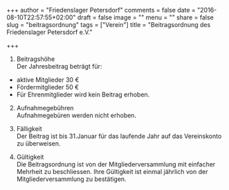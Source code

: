 +++
author = "Friedenslager Petersdorf"
comments = false
date = "2016-08-10T22:57:55+02:00"
draft = false
image = ""
menu = ""
share = false
slug = "beitragsordnung"
tags = ["Verein"]
title = "Beitragsordnung des Friedenslager Petersdorf e.V."

+++

1. Beitragshöhe<br>
Der Jahresbeitrag beträgt für:

  * aktive Mitglieder 30 €
  * Fördermitglieder 50 €
  * Für Ehrenmitglieder wird kein Beitrag erhoben.

2. Aufnahmegebühren<br>
Aufnahmegebüren werden nicht erhoben.

3. Fälligkeit<br>
Der Beitrag ist bis 31.Januar für das laufende Jahr auf das Vereinskonto zu überweisen.

4. Gültigkeit<br>
Die Beitragsordnung ist von der Mitgliederversammlung mit einfacher Mehrheit zu
beschliessen. Ihre Gültigkeit ist einmal jährlich von der Mitgliederversammlung zu
bestätigen.

